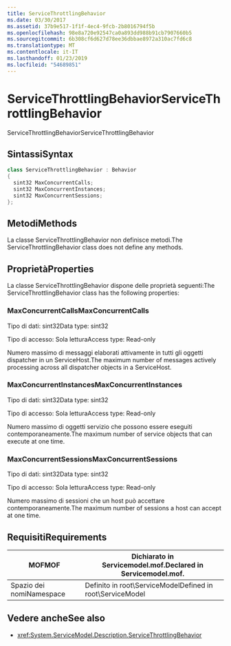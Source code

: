 ```yaml
---
title: ServiceThrottlingBehavior
ms.date: 03/30/2017
ms.assetid: 37b9e517-1f1f-4ec4-9fcb-2b8016794f5b
ms.openlocfilehash: 98e8a720e92547ca0a893dd988b91cb7907660b5
ms.sourcegitcommit: 6b308cf6d627d78ee36dbbae8972a310ac7fd6c8
ms.translationtype: MT
ms.contentlocale: it-IT
ms.lasthandoff: 01/23/2019
ms.locfileid: "54689851"
---
```

# <a name="servicethrottlingbehavior"></a><span data-ttu-id="a1a5e-102">ServiceThrottlingBehavior</span><span class="sxs-lookup"><span data-stu-id="a1a5e-102">ServiceThrottlingBehavior</span></span>
<span data-ttu-id="a1a5e-103">ServiceThrottlingBehavior</span><span class="sxs-lookup"><span data-stu-id="a1a5e-103">ServiceThrottlingBehavior</span></span>  
  
## <a name="syntax"></a><span data-ttu-id="a1a5e-104">Sintassi</span><span class="sxs-lookup"><span data-stu-id="a1a5e-104">Syntax</span></span>  
  
```csharp  
class ServiceThrottlingBehavior : Behavior  
{  
  sint32 MaxConcurrentCalls;  
  sint32 MaxConcurrentInstances;  
  sint32 MaxConcurrentSessions;  
};  
```  
  
## <a name="methods"></a><span data-ttu-id="a1a5e-105">Metodi</span><span class="sxs-lookup"><span data-stu-id="a1a5e-105">Methods</span></span>  
 <span data-ttu-id="a1a5e-106">La classe ServiceThrottlingBehavior non definisce metodi.</span><span class="sxs-lookup"><span data-stu-id="a1a5e-106">The ServiceThrottlingBehavior class does not define any methods.</span></span>  
  
## <a name="properties"></a><span data-ttu-id="a1a5e-107">Proprietà</span><span class="sxs-lookup"><span data-stu-id="a1a5e-107">Properties</span></span>  
 <span data-ttu-id="a1a5e-108">La classe ServiceThrottlingBehavior dispone delle proprietà seguenti:</span><span class="sxs-lookup"><span data-stu-id="a1a5e-108">The ServiceThrottlingBehavior class has the following properties:</span></span>  
  
### <a name="maxconcurrentcalls"></a><span data-ttu-id="a1a5e-109">MaxConcurrentCalls</span><span class="sxs-lookup"><span data-stu-id="a1a5e-109">MaxConcurrentCalls</span></span>  
 <span data-ttu-id="a1a5e-110">Tipo di dati: sint32</span><span class="sxs-lookup"><span data-stu-id="a1a5e-110">Data type: sint32</span></span>  
  
 <span data-ttu-id="a1a5e-111">Tipo di accesso: Sola lettura</span><span class="sxs-lookup"><span data-stu-id="a1a5e-111">Access type: Read-only</span></span>  
  
 <span data-ttu-id="a1a5e-112">Numero massimo di messaggi elaborati attivamente in tutti gli oggetti dispatcher in un ServiceHost.</span><span class="sxs-lookup"><span data-stu-id="a1a5e-112">The maximum number of messages actively processing across all dispatcher objects in a ServiceHost.</span></span>  
  
### <a name="maxconcurrentinstances"></a><span data-ttu-id="a1a5e-113">MaxConcurrentInstances</span><span class="sxs-lookup"><span data-stu-id="a1a5e-113">MaxConcurrentInstances</span></span>  
 <span data-ttu-id="a1a5e-114">Tipo di dati: sint32</span><span class="sxs-lookup"><span data-stu-id="a1a5e-114">Data type: sint32</span></span>  
  
 <span data-ttu-id="a1a5e-115">Tipo di accesso: Sola lettura</span><span class="sxs-lookup"><span data-stu-id="a1a5e-115">Access type: Read-only</span></span>  
  
 <span data-ttu-id="a1a5e-116">Numero massimo di oggetti servizio che possono essere eseguiti contemporaneamente.</span><span class="sxs-lookup"><span data-stu-id="a1a5e-116">The maximum number of service objects that can execute at one time.</span></span>  
  
### <a name="maxconcurrentsessions"></a><span data-ttu-id="a1a5e-117">MaxConcurrentSessions</span><span class="sxs-lookup"><span data-stu-id="a1a5e-117">MaxConcurrentSessions</span></span>  
 <span data-ttu-id="a1a5e-118">Tipo di dati: sint32</span><span class="sxs-lookup"><span data-stu-id="a1a5e-118">Data type: sint32</span></span>  
  
 <span data-ttu-id="a1a5e-119">Tipo di accesso: Sola lettura</span><span class="sxs-lookup"><span data-stu-id="a1a5e-119">Access type: Read-only</span></span>  
  
 <span data-ttu-id="a1a5e-120">Numero massimo di sessioni che un host può accettare contemporaneamente.</span><span class="sxs-lookup"><span data-stu-id="a1a5e-120">The maximum number of sessions a host can accept at one time.</span></span>  
  
## <a name="requirements"></a><span data-ttu-id="a1a5e-121">Requisiti</span><span class="sxs-lookup"><span data-stu-id="a1a5e-121">Requirements</span></span>  
  
|<span data-ttu-id="a1a5e-122">MOF</span><span class="sxs-lookup"><span data-stu-id="a1a5e-122">MOF</span></span>|<span data-ttu-id="a1a5e-123">Dichiarato in Servicemodel.mof.</span><span class="sxs-lookup"><span data-stu-id="a1a5e-123">Declared in Servicemodel.mof.</span></span>|  
|---------|-----------------------------------|  
|<span data-ttu-id="a1a5e-124">Spazio dei nomi</span><span class="sxs-lookup"><span data-stu-id="a1a5e-124">Namespace</span></span>|<span data-ttu-id="a1a5e-125">Definito in root\ServiceModel</span><span class="sxs-lookup"><span data-stu-id="a1a5e-125">Defined in root\ServiceModel</span></span>|  
  
## <a name="see-also"></a><span data-ttu-id="a1a5e-126">Vedere anche</span><span class="sxs-lookup"><span data-stu-id="a1a5e-126">See also</span></span>
- <xref:System.ServiceModel.Description.ServiceThrottlingBehavior>
